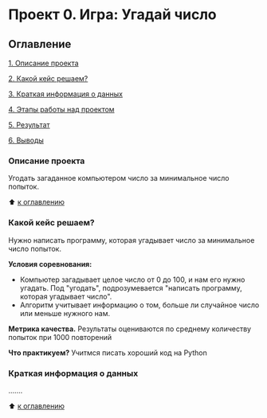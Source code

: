 # Проект 0. Игра: Угадай число

## Оглавление
[1. Описание проекта]()

[2. Какой кейс решаем?]()

[3. Краткая информация о данных]()

[4. Этапы работы над проектом]()

[5. Результат]()

[6. Выводы]()

### Описание проекта
Угодать загаданное компьютером число за минимальное число попыток.

:arrow_up: [к оглавлению]()

### Какой кейс решаем?
Нужно написать программу, которая угадывает число за минимальное число попыток.

**Условия соревнования:**
- Компьютер загадывает целое число от 0 до 100, и нам его нужно угадать. Под "угодать", подрозумевается "написать
программу, которая угадывает число".
- Алгоритм учитывает информацию о том, больше ли случайное число или меньше нужного нам.

**Метрика качества.**
Результаты оцениваются по среднему количеству попыток при 1000 повторений

**Что практикуем?** Учитмся писать хороший код на Python

### Краткая информация о данных
.......

:arrow_up: [к оглавлению]()